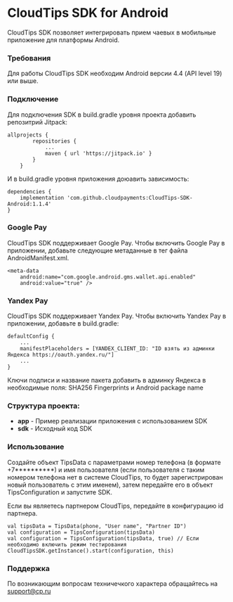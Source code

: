 # CloudTips SDK for Android 

CloudTips SDK позволяет интегрировать прием чаевых в мобильные приложение для платформы Android.

### Требования
Для работы CloudTips SDK необходим Android версии 4.4 (API level 19) или выше.

### Подключение
Для подключения SDK в build.gradle уровня проекта добавить репозитрий Jitpack:

```
allprojects {
		repositories {
			...
			maven { url 'https://jitpack.io' }
		}
	}
```
И в build.gradle уровня приложения доюавить зависимость:

```
dependencies {
	implementation 'com.github.cloudpayments:CloudTips-SDK-Android:1.1.4'
}
```

### Google Pay

CloudTips SDK поддерживает Google Pay.
Чтобы включить Google Pay в приложении, добавьте следующие метаданные в тег <application> файла AndroidManifest.xml.

```
<meta-data
    android:name="com.google.android.gms.wallet.api.enabled"
    android:value="true" />
```

### Yandex Pay

CloudTips SDK поддерживает Yandex Pay.
Чтобы включить Yandex Pay в приложении, добавьте в build.gradle:

```
defaultConfig { 
	...
	manifestPlaceholders = [YANDEX_CLIENT_ID: "ID взять из админки Яндекса https://oauth.yandex.ru/"]
	...
}
```

Ключи подписи и название пакета добавить в админку Яндекса в необходимые поля: SHA256 Fingerprints и Android package name

### Структура проекта:

* **app** - Пример реализации приложения с использованием SDK
* **sdk** - Исходный код SDK

### Использование

Создайте объект TipsData с параметрами номер телефона (в формате +7**********) и имя пользователя (если пользователя с таким номером телефона нет в системе CloudTips, то будет зарегистрирован новый пользователь с этим именем), затем передайте его в объект TipsConfiguration и запустите SDK. 

Если вы являетесь партнером CloudTips, передайте в конфигурацию id партнера.

```
val tipsData = TipsData(phone, "User name", "Partner ID")
val configuration = TipsConfiguration(tipsData) 
val configuration = TipsConfiguration(tipsData, true) // Если необходимо включить режим тестирования
CloudTipsSDK.getInstance().start(configuration, this)
```

### Поддержка

По возникающим вопросам техничечкого характера обращайтесь на support@cp.ru
